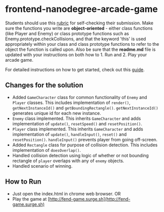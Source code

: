 frontend-nanodegree-arcade-game
===============================

Students should use this [rubric](https://review.udacity.com/#!/projects/2696458597/rubric) for self-checking their submission. Make sure the functions you write are **object-oriented** - either class functions (like Player and Enemy) or class prototype functions such as Enemy.prototype.checkCollisions, and that the keyword 'this' is used appropriately within your class and class prototype functions to refer to the object the function is called upon. Also be sure that the **readme.md** file is updated with your instructions on both how to 1. Run and 2. Play your arcade game.

For detailed instructions on how to get started, check out this [guide](https://docs.google.com/document/d/1v01aScPjSWCCWQLIpFqvg3-vXLH2e8_SZQKC8jNO0Dc/pub?embedded=true).

## Changes for the solution
- Added `GameCharacter` class for common functionality of `Enemy` and `Player` classes. This includes implementation of `render()`, `getNextInstanceId()` and `getBoundingRectangle()`. `getNextInstanceId()` generates unique id for each new instance.
- `Enemy` class implemented. This inherits `GameCharacter` and adds implementation of `update()`, `resetSpeed()` and `resetPosition()`.
- `Player` class implemented. This inherits `GameCharacter` and adds implementation of `update()`, `handleInput()`, `reset()` and `resetPosition()`. `handleInput()` prevents player from going off-screen.
- Added `Rectangle` class for purpose of collision detection. This includes implementation of `doesOverlap()`.
- Handled collision detection using logic of whether or not bounding rectangle of `player` overlaps with any of `enemy` objects.
- Handled scenario of winning.

## How to Run
- Just open the index.html in chrome web browser.
  OR
- Play the game at [http://fend-game.surge.sh](http://fend-game.surge.sh)